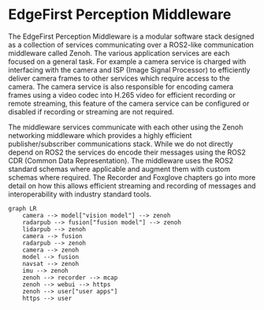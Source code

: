 # EdgeFirst Perception Middleware

The EdgeFirst Perception Middleware is a modular software stack designed as a collection of services
communicating over a ROS2-like communication middleware called Zenoh. The various application services 
are each focused on a general task.  For example a camera service is charged with interfacing with the 
camera and ISP (Image Signal Processor) to efficiently deliver camera frames to other services which
require access to the camera.  The camera service is also responsible for encoding camera frames using 
a video codec into H.265 video for efficient recording or remote streaming, this feature of the camera
service can be configured or disabled if recording or streaming are not required.

The middleware services communicate with each other using the Zenoh networking middleware which provides 
a highly efficient publisher/subscriber communications stack.  While we do not directly depend on ROS2
the services do encode their messages using the ROS2 CDR (Common Data Representation). The middleware
uses the ROS2 standard schemas where applicable and augment them with custom schemas where required.
The Recorder and Foxglove chapters go into more detail on how this allows efficient streaming and 
recording of messages and interoperability with industry standard tools.

```mermaid
graph LR
    camera --> model["vision model"] --> zenoh    
    radarpub --> fusion["fusion model"] --> zenoh
    lidarpub --> zenoh
    camera --> fusion
    radarpub --> zenoh
    camera --> zenoh    
    model --> fusion
    navsat --> zenoh
    imu --> zenoh
    zenoh --> recorder --> mcap
    zenoh --> webui --> https
    zenoh --> user["user apps"]
    https --> user
```
